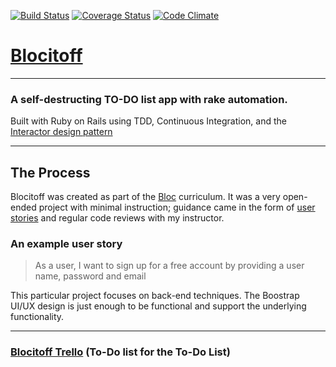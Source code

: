[![Build Status](https://travis-ci.org/npauzenga/Blocitoff.svg?branch=master)][travis]
[![Coverage Status](https://coveralls.io/repos/npauzenga/Blocitoff/badge.svg?branch=master&service=github)][coveralls]
[![Code Climate](https://codeclimate.com/github/npauzenga/Blocitoff/badges/gpa.svg)][code_climate]

[code_climate]: https://codeclimate.com/github/npauzenga/Blocitoff
[travis]: https://travis-ci.org/npauzenga/Blocitoff
[coveralls]: https://coveralls.io/github/npauzenga/Blocitoff?branch=master

# [Blocitoff](https://blocitoff-nate.herokuapp.com/)
---
### A self-destructing TO-DO list app with rake automation.
Built with Ruby on Rails using TDD, Continuous Integration, and the [Interactor design pattern](http://eng.joingrouper.com/blog/2014/03/03/rails-the-missing-parts-interactors)


---
## The Process
Blocitoff was created as part of the [Bloc](http://bloc.io) curriculum. It was a very open-ended project with minimal instruction; guidance came in the form of [user stories](https://www.mountaingoatsoftware.com/agile/user-stories) and regular code reviews with my instructor.

### An example user story
>As a user, I want to sign up for a free account by providing a user name, password and email

This particular project focuses on back-end techniques. The Boostrap UI/UX design is just enough to be functional and support the underlying functionality.

---

### [Blocitoff Trello](https://trello.com/b/clxYgXRO/blocitoff-app) (To-Do list for the To-Do List)
